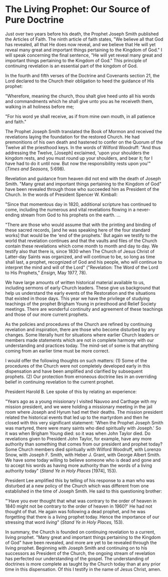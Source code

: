 # The Living Prophet: Our Source of Pure Doctrine

Just over two years before his death, the Prophet Joseph Smith published the
Articles of Faith. The ninth article of faith states, "We believe all that God
has revealed, all that He does now reveal, and we believe that He will yet
reveal many great and important things pertaining to the Kingdom of God." I
will speak concerning the final sentence, "He will yet reveal many great and
important things pertaining to the Kingdom of God." This principle of
continuing revelation is an essential part of the kingdom of God.

In the fourth and fifth verses of the Doctrine and Covenants section 21, the
Lord declared to the Church their obligation to heed the guidance of His
prophet:

"Wherefore, meaning the church, thou shalt give heed unto all his words and
commandments which he shall give unto you as he receiveth them, walking in all
holiness before me;

"For his word ye shall receive, as if from mine own mouth, in all patience and
faith."

The Prophet Joseph Smith translated the Book of Mormon and received the
revelations laying the foundation for the restored Church. He had premonitions
of his own death and hastened to confer on the Quorum of the Twelve all the
priesthood keys. In the words of Wilford Woodruff: "And thus addressing the
Twelve, [Joseph] exclaimed, 'upon your shoulders the kingdom rests, and you
must round up your shoulders, and bear it; for I have had to do it until now.
But now the responsibility rests upon you'" (_Times and Seasons,_ 5:698).

Revelation and guidance from heaven did not end with the death of Joseph
Smith. "Many great and important things pertaining to the Kingdom of God" have
been revealed through those who succeeded him as President of the Church. In
the words of President Spencer W. Kimball:

"Since that momentous day in 1820, additional scripture has continued to come,
including the numerous and vital revelations flowing in a never-ending stream
from God to his prophets on the earth. ...

"There are those who would assume that with the printing and binding of these
sacred records, [and he was speaking here of the four standard works] that
would be the 'end of the prophets.' But again we testify to the world that
revelation continues and that the vaults and files of the Church contain these
revelations which come month to month and day to day. We testify also that
there is, since 1830 when The Church of Jesus Christ of Latter-day Saints was
organized, and will continue to be, so long as time shall last, a prophet,
recognized of God and his people, who will continue to interpret the mind and
will of the Lord" ("Revelation: The Word of the Lord to His Prophets,"
_Ensign,_ May 1977, 78).

We have large amounts of written historical material available to us,
including sermons of early Church leaders. These give us background that help
us understand the early events of the Restoration and the situations that
existed in those days. This year we have the privilege of studying teachings
of the prophet Brigham Young in priesthood and Relief Society meetings. There
are wonderful continuity and agreement of these teachings and those of our
more current prophets.

As the policies and procedures of the Church are refined by continuing
revelation and inspiration, there are those who become disturbed by any
changes. Some literally hunt for situations where earlier Church leaders or
members made statements which are not in complete harmony with our
understanding and practices today. The mind-set of some is that anything
coming from an earlier time must be more correct.

I would offer the following thoughts on such matters: (1) Some of the
procedures of the Church were not completely developed early in this
dispensation and have been amplified and clarified by subsequent prophets. (2)
Our protection from erroneous doctrine lies in an overriding belief in
continuing revelation to the current prophet.

President Harold B. Lee spoke of this by relating an experience:

"Years ago as a young missionary I visited Nauvoo and Carthage with my mission
president, and we were holding a missionary meeting in the jail room where
Joseph and Hyrum had met their deaths. The mission president related the
historical events that led up to the martyrdom and then he closed with this
very significant statement: 'When the Prophet Joseph Smith was martyred, there
were many saints who died spiritually with Joseph.' So it was when Brigham
Young died: so it was when John Taylor died. Do revelations given to President
John Taylor, for example, have any more authority than something that comes
from our president and prophet today? Some Church members died spiritually
with Wilford Woodruff, with Lorenzo Snow, with Joseph F. Smith, with Heber J.
Grant, with George Albert Smith. We have some today willing to believe someone
who is dead and gone and to accept his words as having more authority than the
words of a living authority today" (_Stand Ye in Holy Places_ [1974], 153).

President Lee amplified this by telling of his response to a man who was
disturbed at a new policy of the Church which was different from one
established in the time of Joseph Smith. He said to this questioning brother:

"'Have you ever thought that what was contrary to the order of heaven in 1840
might not be contrary to the order of heaven in 1960?' He had not thought of
that. He again was following a dead prophet, and he was forgetting that there
is a living prophet today. Hence the importance of our stressing that word
_living_" (_Stand Ye in Holy Places,_ 153).

In summary, the Church is founded on continuing revelation to a current,
living prophet. "Many great and important things pertaining to the Kingdom of
God" have been revealed, and more are yet to be revealed through the living
prophet. Beginning with Joseph Smith and continuing on to his successors as
President of the Church, the ongoing stream of revelation has perfected our
understanding of the gospel. The understanding of doctrines is more complete
as taught by the Church today than at any prior time in this dispensation. Of
this I testify in the name of Jesus Christ, amen.

